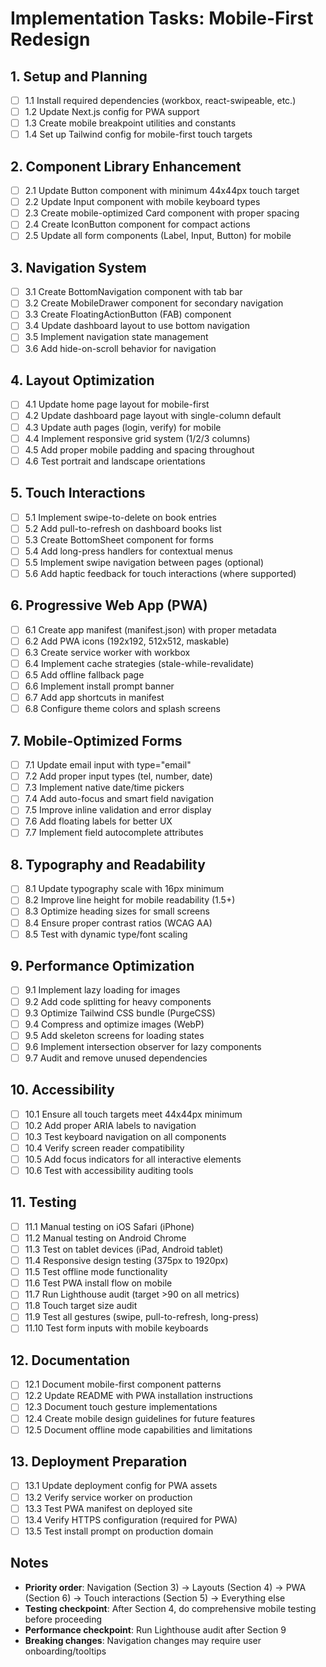 # Implementation Tasks: Mobile-First Redesign

## 1. Setup and Planning
- [ ] 1.1 Install required dependencies (workbox, react-swipeable, etc.)
- [ ] 1.2 Update Next.js config for PWA support
- [ ] 1.3 Create mobile breakpoint utilities and constants
- [ ] 1.4 Set up Tailwind config for mobile-first touch targets

## 2. Component Library Enhancement
- [ ] 2.1 Update Button component with minimum 44x44px touch target
- [ ] 2.2 Update Input component with mobile keyboard types
- [ ] 2.3 Create mobile-optimized Card component with proper spacing
- [ ] 2.4 Create IconButton component for compact actions
- [ ] 2.5 Update all form components (Label, Input, Button) for mobile

## 3. Navigation System
- [ ] 3.1 Create BottomNavigation component with tab bar
- [ ] 3.2 Create MobileDrawer component for secondary navigation
- [ ] 3.3 Create FloatingActionButton (FAB) component
- [ ] 3.4 Update dashboard layout to use bottom navigation
- [ ] 3.5 Implement navigation state management
- [ ] 3.6 Add hide-on-scroll behavior for navigation

## 4. Layout Optimization
- [ ] 4.1 Update home page layout for mobile-first
- [ ] 4.2 Update dashboard page layout with single-column default
- [ ] 4.3 Update auth pages (login, verify) for mobile
- [ ] 4.4 Implement responsive grid system (1/2/3 columns)
- [ ] 4.5 Add proper mobile padding and spacing throughout
- [ ] 4.6 Test portrait and landscape orientations

## 5. Touch Interactions
- [ ] 5.1 Implement swipe-to-delete on book entries
- [ ] 5.2 Add pull-to-refresh on dashboard books list
- [ ] 5.3 Create BottomSheet component for forms
- [ ] 5.4 Add long-press handlers for contextual menus
- [ ] 5.5 Implement swipe navigation between pages (optional)
- [ ] 5.6 Add haptic feedback for touch interactions (where supported)

## 6. Progressive Web App (PWA)
- [ ] 6.1 Create app manifest (manifest.json) with proper metadata
- [ ] 6.2 Add PWA icons (192x192, 512x512, maskable)
- [ ] 6.3 Create service worker with workbox
- [ ] 6.4 Implement cache strategies (stale-while-revalidate)
- [ ] 6.5 Add offline fallback page
- [ ] 6.6 Implement install prompt banner
- [ ] 6.7 Add app shortcuts in manifest
- [ ] 6.8 Configure theme colors and splash screens

## 7. Mobile-Optimized Forms
- [ ] 7.1 Update email input with type="email"
- [ ] 7.2 Add proper input types (tel, number, date)
- [ ] 7.3 Implement native date/time pickers
- [ ] 7.4 Add auto-focus and smart field navigation
- [ ] 7.5 Improve inline validation and error display
- [ ] 7.6 Add floating labels for better UX
- [ ] 7.7 Implement field autocomplete attributes

## 8. Typography and Readability
- [ ] 8.1 Update typography scale with 16px minimum
- [ ] 8.2 Improve line height for mobile readability (1.5+)
- [ ] 8.3 Optimize heading sizes for small screens
- [ ] 8.4 Ensure proper contrast ratios (WCAG AA)
- [ ] 8.5 Test with dynamic type/font scaling

## 9. Performance Optimization
- [ ] 9.1 Implement lazy loading for images
- [ ] 9.2 Add code splitting for heavy components
- [ ] 9.3 Optimize Tailwind CSS bundle (PurgeCSS)
- [ ] 9.4 Compress and optimize images (WebP)
- [ ] 9.5 Add skeleton screens for loading states
- [ ] 9.6 Implement intersection observer for lazy components
- [ ] 9.7 Audit and remove unused dependencies

## 10. Accessibility
- [ ] 10.1 Ensure all touch targets meet 44x44px minimum
- [ ] 10.2 Add proper ARIA labels to navigation
- [ ] 10.3 Test keyboard navigation on all components
- [ ] 10.4 Verify screen reader compatibility
- [ ] 10.5 Add focus indicators for all interactive elements
- [ ] 10.6 Test with accessibility auditing tools

## 11. Testing
- [ ] 11.1 Manual testing on iOS Safari (iPhone)
- [ ] 11.2 Manual testing on Android Chrome
- [ ] 11.3 Test on tablet devices (iPad, Android tablet)
- [ ] 11.4 Responsive design testing (375px to 1920px)
- [ ] 11.5 Test offline mode functionality
- [ ] 11.6 Test PWA install flow on mobile
- [ ] 11.7 Run Lighthouse audit (target >90 on all metrics)
- [ ] 11.8 Touch target size audit
- [ ] 11.9 Test all gestures (swipe, pull-to-refresh, long-press)
- [ ] 11.10 Test form inputs with mobile keyboards

## 12. Documentation
- [ ] 12.1 Document mobile-first component patterns
- [ ] 12.2 Update README with PWA installation instructions
- [ ] 12.3 Document touch gesture implementations
- [ ] 12.4 Create mobile design guidelines for future features
- [ ] 12.5 Document offline mode capabilities and limitations

## 13. Deployment Preparation
- [ ] 13.1 Update deployment config for PWA assets
- [ ] 13.2 Verify service worker on production
- [ ] 13.3 Test PWA manifest on deployed site
- [ ] 13.4 Verify HTTPS configuration (required for PWA)
- [ ] 13.5 Test install prompt on production domain

## Notes
- **Priority order**: Navigation (Section 3) → Layouts (Section 4) → PWA (Section 6) → Touch interactions (Section 5) → Everything else
- **Testing checkpoint**: After Section 4, do comprehensive mobile testing before proceeding
- **Performance checkpoint**: Run Lighthouse audit after Section 9
- **Breaking changes**: Navigation changes may require user onboarding/tooltips

